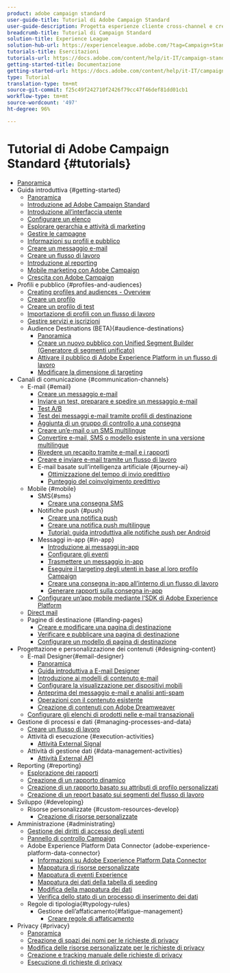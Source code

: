 ```yaml
---
product: adobe campaign standard
user-guide-title: Tutorial di Adobe Campaign Standard
user-guide-description: Progetta esperienze cliente cross-channel e crea un ambiente per l’orchestrazione visiva delle campagne, la gestione delle interazioni in tempo reale e l’esecuzione cross-channel.
breadcrumb-title: Tutorial di Campaign Standard
solution-title: Experience League
solution-hub-url: https://experienceleague.adobe.com/?tag=Campaign+Standard#recommended/solutions/campaign
tutorials-title: Esercitazioni
tutorials-url: https://docs.adobe.com/content/help/it-IT/campaign-standard-learn/tutorials/overview.html
getting-started-title: Documentazione
getting-started-url: https://docs.adobe.com/content/help/it-IT/campaign-standard/using/campaign-standard-home.html
type: Tutorial
translation-type: tm+mt
source-git-commit: f25c49f242710f2426f79cc47f46def81dd01cb1
workflow-type: tm+mt
source-wordcount: '497'
ht-degree: 96%

---
```



# Tutorial di Adobe Campaign Standard {#tutorials}

+ [Panoramica](/help/overview.md)
+ Guida introduttiva {#getting-started}
   + [Panoramica](/help/getting-started/getting-started-overview.md)
   + [Introduzione ad Adobe Campaign Standard](/help/getting-started/adobe-campaign-standard-introduction.md)
   + [Introduzione all’interfaccia utente](/help/getting-started/getting-started-with-the-ui.md)
   + [Configurare un elenco](/help/getting-started/configure-a-list.md)
   + [Esplorare gerarchia e attività di marketing](/help/getting-started/explore-hierarchy-and-marketing-activities.md)
   + [Gestire le campagne](/help/getting-started/managing-campaigns.md)
   + [Informazioni su profili e pubblico](/help/getting-started/understanding-profiles-and-audiences.md)
   + [Creare un messaggio e-mail](https://docs.adobe.com/content/help/it-IT/campaign-standard-learn/tutorials/communication-channels/email/create-email-from-homepage.html)
   + [Creare un flusso di lavoro](/help/managing-processes-and-data/create-workflow.md)
   + [Introduzione al reporting](/help/getting-started/reporting-with-adobe-campaign-introduction.md)
   + [Mobile marketing con Adobe Campaign](/help/getting-started/mobile-marketing-with-adobe-campaign.md)
   + [Crescita con Adobe Campaign](/help/getting-started/growing-with-adobe-campaign.md)
+ Profili e pubblico {#profiles-and-audiences}
   + [Creating profiles and audiences - Overview](/help/profiles-and-audiences/creating-profiles-and-audiences.md)
   + [Creare un profilo](/help/profiles-and-audiences/creating-a-profile.md)
   + [Creare un profilo di test](/help/profiles-and-audiences/test-profiles.md)
   + [Importazione di profili con un flusso di lavoro](/help/managing-processes-and-data/importing-profiles.md)
   + [Gestire servizi e iscrizioni](/help/managing-processes-and-data/services-and-subscriptions.md)
   + Audience Destinations (BETA){#audience-destinations}
      + [Panoramica](/help/profiles-and-audiences/audience-destinations/audience-destinations-overview.md)
      + [Creare un nuovo pubblico con Unified Segment Builder (Generatore di segmenti unificato)](/help/profiles-and-audiences/audience-destinations/creating-audiences-using-segment-builder.md)
      + [Attivare il pubblico di Adobe Experience Platform in un flusso di lavoro](/help/profiles-and-audiences/audience-destinations/activating-aep-audiences.md)
      + [Modificare la dimensione di targeting](/help/profiles-and-audiences/audience-destinations/changing-targeting-dimension.md)
+ Canali di comunicazione {#communication-channels}
   + E-mail {#email}
      + [Creare un messaggio e-mail](/help/communication-channels/email/create-email-from-homepage.md)
      + [Inviare un test, preparare e spedire un messaggio e-mail](/help/communication-channels/email/sending-test-preparing-sending-email.md)
      + [Test A/B](/help/communication-channels/email/a-b-testing.md)
      + [Test dei messaggi e-mail tramite profili di destinazione](/help/communication-channels/email/profile-substitution.md)
      + [Aggiunta di un gruppo di controllo a una consegna](/help/communication-channels/email/control-groups.md)
      + [Creare un’e-mail o un SMS multilingue](/help/communication-channels/create-multilingual-deliveries.md)
      + [Convertire e-mail, SMS o modello esistente in una versione multilingue](/help/communication-channels/covert-into-multilingual-deliveries.md)
      + [Rivedere un recapito tramite e-mail e i rapporti](/help/communication-channels/email/reviewing-personalized-email-delivery-and-reports.md)
      + [Creare e inviare e-mail tramite un flusso di lavoro](/help/communication-channels/email/create-and-send-emails-via-workflow.md)
      + E-mail basate sull’intelligenza artificiale {#journey-ai}
         + [Ottimizzazione del tempo di invio predittivo](/help/communication-channels/email/ai-powered-emails/predictive-send-time-optimization.md)
         + [Punteggio del coinvolgimento predittivo](/help/communication-channels/email/ai-powered-emails/predictive-engagement-scoring.md)
   + Mobile {#mobile}
      + SMS{#sms}
         + [Creare una consegna SMS](/help/communication-channels/mobile/sms/sms-delivery.md)
      + Notifiche push {#push}
         + [Creare una notifica push](/help/communication-channels/mobile/push-notifications/creating-a-push-notification.md)
         + [Creare una notifica push multilingue](/help/communication-channels/mobile/push-notifications/creating-multilingual-push-notifications.md)
         + [Tutorial: guida introduttiva alle notifiche push per Android](https://docs.adobe.com/content/help/it-IT/campaign-standard-learn/getting-started-with-push-notifications-android/introduction.html)
      + Messaggi in-app {#in-app}
         + [Introduzione ai messaggi in-app](/help/communication-channels/mobile/in-app/in-app-message-overview.md)
         + [Configurare gli eventi](/help/communication-channels/mobile/in-app/configure-events.md)
         + [Trasmettere un messaggio in-app](/help/communication-channels/mobile/in-app/broadcast-in-app-message.md)
         + [Eseguire il targeting degli utenti in base al loro profilo Campaign](/help/communication-channels/mobile/in-app/target-users-based-on-campaign-profile.md)
         + [Creare una consegna in-app all’interno di un flusso di lavoro](/help/communication-channels/mobile/in-app/in-app-activity.md)
         + [Generare rapporti sulla consegna in-app](/help/communication-channels/mobile/in-app/in-app-reporting.md)
      + [Configurare un’app mobile mediante l’SDK di Adobe Experience Platform](/help/communication-channels/mobile/configure-mobile-apps-using-aep-sdk.md)
   + [Direct mail](/help/communication-channels/direct-mail/directmail.md)
   + Pagine di destinazione {#landing-pages}
      + [Creare e modificare una pagina di destinazione](/help/communication-channels/landing-pages/landing-page-create-and-edit.md)
      + [Verificare e pubblicare una pagina di destinazione](/help/communication-channels/landing-pages/landing-page-test-and-publish.md)
      + [Configurare un modello di pagina di destinazione](/help/communication-channels/landing-pages/landing-page-configure-templates.md)
+ Progettazione e personalizzazione dei contenuti {#designing-content}
   + E-mail Designer{#email-designer}
      + [Panoramica](/help/designing-content/email-designer/email-designer-overview.md)
      + [Guida introduttiva a E-mail Designer](/help/designing-content/email-designer/getting-started-with-the-email-designer.md)
      + [Introduzione ai modelli di contenuto e-mail](/help/designing-content/email-designer/email-content-templates.md)
      + [Configurare la visualizzazione per dispositivi mobili](/help/designing-content/email-designer/configure-the-mobile-view.md)
      + [Anteprima del messaggio e-mail e analisi anti-spam](/help/designing-content/email-designer/preview-your-email.md)
      + [Operazioni con il contenuto esistente](/help/designing-content/email-designer/working-with-existing-content.md)
      + [Creazione di contenuti con Adobe Dreamweaver](/help/designing-content/email-designer/dreamweaver-integration.md)
   + [Configurare gli elenchi di prodotti nelle e-mail transazionali](/help/designing-content/product-listings-in-transactional-email.md)
+ Gestione di processi e dati {#managing-processes-and-data}
   + [Creare un flusso di lavoro](/help/managing-processes-and-data/create-workflow.md)
   + Attività di esecuzione {#execution-activities}
      + [Attività External Signal](/help/managing-processes-and-data/execution-activities/external-signal-activity.md)
   + Attività di gestione dati {#data-management-activities}
      + [Attività External API](/help/managing-processes-and-data/data-management-activities/external-api-activity.md)
+ Reporting {#reporting}
   + [Esplorazione dei rapporti](/help/getting-started/exploring-reports.md)
   + [Creazione di un rapporto dinamico](/help/reporting/creating-a-dynamic-report.md)
   + [Creazione di un rapporto basato su attributi di profilo personalizzati](/help/reporting/custom-profile-attributes-dynamic-reports.md)
   + [Creazione di un report basato sui segmenti del flusso di lavoro](/help/reporting/report-on-workflow-segments.md)
+ Sviluppo {#developing}
   + Risorse personalizzate {#custom-resources-develop}
      + [Creazione di risorse personalizzate](/help/managing-processes-and-data/custom-resources/creating-custom-resources.md)
+ Amministrazione {#administrating}
   + [Gestione dei diritti di accesso degli utenti](/help/administrating/managing-user-access-rights.md)
   + [Pannello di controllo Campaign](https://docs.adobe.com/content/help/en/campaign-standard-learn/control-panel/control-panel-overview.html)
   + Adobe Experience Platform Data Connector {adobe-experience-platform-data-connector}
      + [Informazioni su Adobe Experience Platform Data Connector](/help/administrating/adobe-experience-platform-data-connector/understanding-the-adobe-experience-platform-data-connector.md)
      + [Mappatura di risorse personalizzate](/help/administrating/adobe-experience-platform-data-connector/mapping-custom-resources.md)
      + [Mappatura di eventi Experience](/help/administrating/adobe-experience-platform-data-connector/mapping-experience-events.md)
      + [Mappatura dei dati della tabella di seeding](/help/administrating/adobe-experience-platform-data-connector/mapping-seed-table-data.md)
      + [Modifica della mappatura dei dati](/help/administrating/adobe-experience-platform-data-connector/modifying-data-mapping.md)
      + [Verifica dello stato di un processo di inserimento dei dati](/help/administrating/adobe-experience-platform-data-connector/checking-status-of-data-ingestion-jobs.md)
   + Regole di tipologia{#typology-rules}
      + Gestione dell’affaticamento{#fatigue-management}
         + [Creare regole di affaticamento](/help/administrating/typology-rules/fatigue-management/create-fatigue-rules.md)
+ Privacy {#privacy}
   + [Panoramica](/help/privacy/privacy-overview.md)
   + [Creazione di spazi dei nomi per le richieste di privacy](/help/privacy/namespaces-for-privacy-requests.md)
   + [Modifica delle risorse personalizzate per le richieste di privacy](/help/privacy/custom-resources-for-privacy-requests.md)
   + [Creazione e tracking manuale delle richieste di privacy](/help/privacy/create-and-track-privacy-requests.md)
   + [Esecuzione di richieste di privacy](/help/privacy/execute-privacy-requests.md)